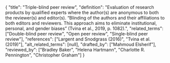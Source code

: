 {
    "title": "Triple-blind peer review",
    "definition": "Evaluation of research products by qualified experts where the author(s) are anonymous to both the reviewer(s) and editor(s). “Blinding of the authors and their affiliations to both editors and reviewers. This approach aims to eliminate institutional, personal, and gender biases” (Tvina et al., 2019, p. 1082).",
    "related_terms": ["Double-blind peer review", "Open peer review", "Single-blind peer review"],
    "references": ["Largent and Snodgrass (2016)", "Tvina et al. (2019)"],
    "alt_related_terms": [null],
    "drafted_by": ["Mahmoud Elsherif"],
    "reviewed_by": ["Bradley Baker", "Helena Hartmann", "Charlotte R. Pennington", "Christopher Graham"]
  }
